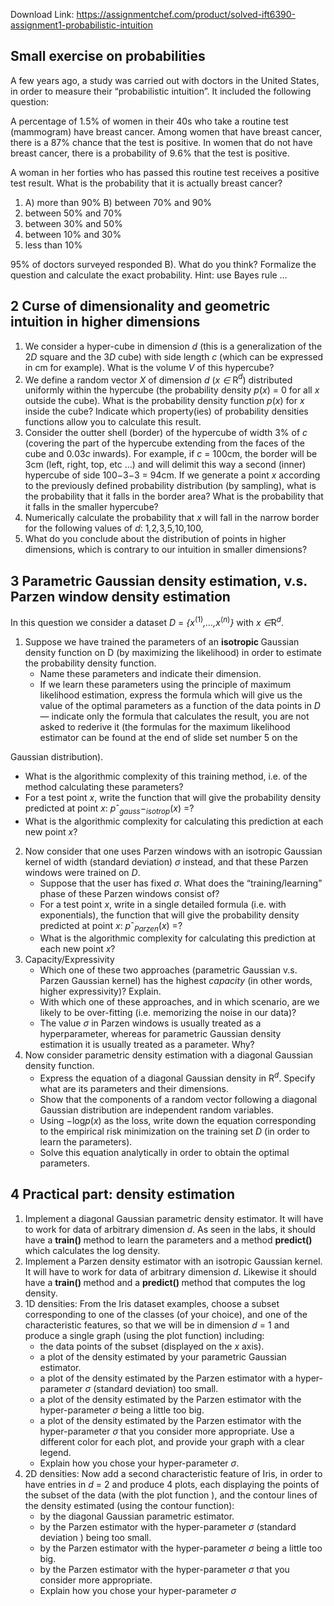 Download Link: https://assignmentchef.com/product/solved-ift6390-assignment1-probabilistic-intuition
<br>
<h2>Small exercise on probabilities</h2>

A few years ago, a study was carried out with doctors in the United States, in order to measure their “probabilistic intuition”. It included the following question:

A percentage of 1<em>.</em>5% of women in their 40s who take a routine test (mammogram) have breast cancer. Among women that have breast cancer, there is a 87% chance that the test is positive. In women that do not have breast cancer, there is a probability of 9<em>.</em>6% that the test is positive.

A woman in her forties who has passed this routine test receives a positive test result. What is the probability that it is actually breast cancer?

<ol>

 <li>A) more than 90% B) between 70% and 90%</li>

 <li>between 50% and 70%</li>

 <li>between 30% and 50%</li>

 <li>between 10% and 30%</li>

 <li>less than 10%</li>

</ol>

95% of doctors surveyed responded B). What do you think? Formalize the question and calculate the exact probability. Hint: use Bayes rule …

<h2>2 Curse of dimensionality and geometric intuition in higher dimensions</h2>

<ol>

 <li>We consider a hyper-cube in dimension <em>d </em>(this is a generalization of the 2<em>D </em>square and the 3<em>D </em>cube) with side length <em>c </em>(which can be expressed in cm for example). What is the volume <em>V </em>of this hypercube?</li>

 <li>We define a random vector <em>X </em>of dimension <em>d </em>(<em>x ∈ </em>R<em><sup>d</sup></em>) distributed uniformly within the hypercube (the probability density <em>p</em>(<em>x</em>) = 0 for all <em>x </em>outside the cube). What is the probability density function <em>p</em>(<em>x</em>) for <em>x </em>inside the cube? Indicate which property(ies) of probability densities functions allow you to calculate this result.</li>

 <li>Consider the outter shell (border) of the hypercube of width 3% of <em>c </em>(covering the part of the hypercube extending from the faces of the cube and 0<em>.</em>03<em>c </em>inwards). For example, if <em>c </em>= 100cm, the border will be 3cm (left, right, top, etc …) and will delimit this way a second (inner) hypercube of side 100<em>−</em>3<em>−</em>3 = 94cm. If we generate a point <em>x </em>according to the previously defined probability distribution (by sampling), what is the probability that it falls in the border area? What is the probability that it falls in the smaller hypercube?</li>

 <li>Numerically calculate the probability that <em>x </em>will fall in the narrow border for the following values of <em>d</em>: 1<em>,</em>2<em>,</em>3<em>,</em>5<em>,</em>10<em>,</em>100<em>,</em></li>

 <li>What do you conclude about the distribution of points in higher dimensions, which is contrary to our intuition in smaller dimensions?</li>

</ol>

<h2>3 Parametric Gaussian density estimation, v.s. Parzen window density estimation</h2>

In this question we consider a dataset <em>D </em>= <em>{x</em><sup>(1)</sup><em>,…,x</em><sup>(<em>n</em>)</sup><em>} </em>with <em>x ∈</em>R<em><sup>d</sup></em>.

<ol>

 <li>Suppose we have trained the parameters of an <strong>isotropic </strong>Gaussian density function on D (by maximizing the likelihood) in order to estimate the probability density function.

  <ul>

   <li>Name these parameters and indicate their dimension.</li>

   <li>If we learn these parameters using the principle of maximum likelihood estimation, express the formula which will give us the value of the optimal parameters as a function of the data points in <em>D </em>— indicate only the formula that calculates the result, you are not asked to rederive it (the formulas for the maximum likelihood estimator can be found at the end of slide set number 5 on the</li>

  </ul></li>

</ol>

Gaussian distribution).

<ul>

 <li>What is the algorithmic complexity of this training method, i.e. of the method calculating these parameters?</li>

 <li>For a test point <em>x</em>, write the function that will give the probability density predicted at point <em>x</em>: <em>p</em>ˆ<em><sub>gauss</sub></em><em>−<sub>isotrop</sub></em>(<em>x</em>) =?</li>

 <li>What is the algorithmic complexity for calculating this prediction at each new point <em>x</em>?</li>

</ul>

<ol start="2">

 <li>Now consider that one uses Parzen windows with an isotropic Gaussian kernel of width (standard deviation) <em>σ </em>instead, and that these Parzen windows were trained on <em>D</em>.

  <ul>

   <li>Suppose that the user has fixed <em>σ</em>. What does the “training/learning” phase of these Parzen windows consist of?</li>

   <li>For a test point <em>x</em>, write in a single detailed formula (i.e. with exponentials), the function that will give the probability density predicted at point <em>x</em>: <em>p</em>ˆ<em><sub>Parzen</sub></em>(<em>x</em>) =?</li>

   <li>What is the algorithmic complexity for calculating this prediction at each new point <em>x</em>?</li>

  </ul></li>

 <li>Capacity/Expressivity

  <ul>

   <li>Which one of these two approaches (parametric Gaussian v.s. Parzen Gaussian kernel) has the highest <em>capacity </em>(in other words, higher expressivity)? Explain.</li>

   <li>With which one of these approaches, and in which scenario, are we likely to be over-fitting (i.e. memorizing the noise in our data)?</li>

   <li>The value <em>σ </em>in Parzen windows is usually treated as a hyperparameter, whereas for parametric Gaussian density estimation it is usually treated as a parameter. Why?</li>

  </ul></li>

 <li>Now consider parametric density estimation with a diagonal Gaussian density function.

  <ul>

   <li>Express the equation of a diagonal Gaussian density in R<em><sup>d</sup></em>. Specify what are its parameters and their dimensions.</li>

   <li>Show that the components of a random vector following a diagonal Gaussian distribution are independent random variables.</li>

   <li>Using <em>−</em>log<em>p</em>(<em>x</em>) as the loss, write down the equation corresponding to the empirical risk minimization on the training set <em>D </em>(in order to learn the parameters).</li>

   <li>Solve this equation analytically in order to obtain the optimal parameters.</li>

  </ul></li>

</ol>

<h2>4             Practical part: density estimation</h2>

<ol>

 <li>Implement a diagonal Gaussian parametric density estimator. It will have to work for data of arbitrary dimension <em>d</em>. As seen in the labs, it should have a <strong>train() </strong>method to learn the parameters and a method <strong>predict() </strong>which calculates the log density.</li>

 <li>Implement a Parzen density estimator with an isotropic Gaussian kernel. It will have to work for data of arbitrary dimension <em>d</em>. Likewise it should have a <strong>train() </strong>method and a <strong>predict() </strong>method that computes the log density.</li>

 <li>1D densities: From the Iris dataset examples, choose a subset corresponding to one of the classes (of your choice), and one of the characteristic features, so that we will be in dimension <em>d </em>= 1 and produce a single graph (using the plot function) including:

  <ul>

   <li>the data points of the subset (displayed on the <em>x </em>axis).</li>

   <li>a plot of the density estimated by your parametric Gaussian estimator.</li>

   <li>a plot of the density estimated by the Parzen estimator with a hyper-parameter <em>σ </em>(standard deviation) too small.</li>

   <li>a plot of the density estimated by the Parzen estimator with the hyper-parameter <em>σ </em>being a little too big.</li>

   <li>a plot of the density estimated by the Parzen estimator with the hyper-parameter <em>σ </em>that you consider more appropriate. Use a different color for each plot, and provide your graph with a clear legend.</li>

   <li>Explain how you chose your hyper-parameter <em>σ</em>.</li>

  </ul></li>

 <li>2D densities: Now add a second characteristic feature of Iris, in order to have entries in <em>d </em>= 2 and produce 4 plots, each displaying the points of the subset of the data (with the plot function ), and the contour lines of the density estimated (using the contour function):

  <ul>

   <li>by the diagonal Gaussian parametric estimator.</li>

   <li>by the Parzen estimator with the hyper-parameter <em>σ </em>(standard deviation ) being too small.</li>

   <li>by the Parzen estimator with the hyper-parameter <em>σ </em>being a little too big.</li>

   <li>by the Parzen estimator with the hyper-parameter <em>σ </em>that you consider more appropriate.</li>

   <li>Explain how you chose your hyper-parameter <em>σ</em></li>

  </ul></li>

</ol>